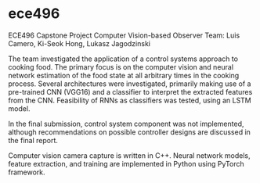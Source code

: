 # ece496
ECE496 Capstone Project
Computer Vision-based Observer
Team: Luis Camero, Ki-Seok Hong, Lukasz Jagodzinski

The team investigated the application of a control systems approach to cooking food. The primary focus is on the computer vision and neural network estimation of the food state at all arbitrary times in the cooking process. Several architectures were investigated, primarily making use of a pre-trained CNN (VGG16) and a classifier to interpret the extracted features from the CNN. Feasibility of RNNs as classifiers was tested, using an LSTM model.

In the final submission, control system component was not implemented, although recommendations on possible controller designs are discussed in the final report.

Computer vision camera capture is written in C++. Neural network models, feature extraction, and training are implemented in Python using PyTorch framework.

